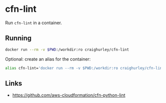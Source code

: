 # cfn-lint

Run `cfn-lint` in a container.

## Running

```sh
docker run --rm -v $PWD:/workdir:ro craighurley/cfn-lint
```

Optional: create an alias for the container:

```sh
alias cfn-lint='docker run --rm -v $PWD:/workdir:ro craighurley/cfn-lint'
```

## Links

- <https://github.com/aws-cloudformation/cfn-python-lint>
